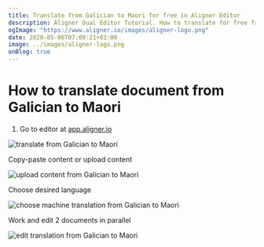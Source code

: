 ```yaml
---
title: Translate from Galician to Maori for free in Aligner Editor
description: Aligner Dual Editor Tutorial. How to translate for free from Galician to Maori. Aligner is multilingual document management platform. 
ogImage: "https://www.aligner.io/images/aligner-logo.png"
date: 2020-05-06T07:09:21+03:00
image: ../images/aligner-logo.png
onBlog: true
---
```


# How to translate document from Galician to Maori

1. Go to editor at [app.aligner.io](https://app.aligner.io "Aligner App web page")

![translate from Galician to Maori](../aligner-blank-editor.png "translate from Galician to Maori")

Copy-paste content or upload content

![upload content from Galician to Maori](../aligner-uploaded-document.png "upload content from Galician to Maori")

Choose desired language

![choose machine translation from Galician to Maori](../aligner-language-dropdown.png "choose machine translation from Galician to Maori")

Work and edit 2 documents in parallel

![edit translation from Galician to Maori](../aligner-double-sitded-editor.png "edit translation from Galician to Maori")

